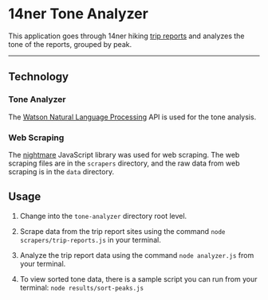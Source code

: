 # 14ner Tone Analyzer

This application goes through 14ner hiking [trip reports](https://www.14ers.com/php14ers/peakstatus_main.php) and analyzes the tone of the reports, grouped by peak.

---

## Technology

### Tone Analyzer

The [Watson Natural Language Processing](https://www.ibm.com/watson/services/natural-language-understanding/) API is used for the tone analysis.

### Web Scraping

The [nightmare](https://github.com/segmentio/nightmare) JavaScript library was used for web scraping. The web scraping files are in the `scrapers` directory, and the raw data from web scraping is in the `data` directory.

## Usage

1. Change into the `tone-analyzer` directory root level.

2. Scrape data from the trip report sites using the command `node scrapers/trip-reports.js` in your terminal.

3. Analyze the trip report data using the command `node analyzer.js` from your terminal.

4. To view sorted tone data, there is a sample script you can run from your terminal: `node results/sort-peaks.js`